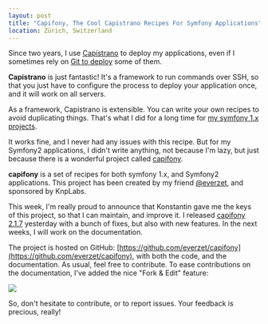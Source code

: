 ```yaml
---
layout: post
title: "Capifony, The Cool Capistrano Recipes For Symfony Applications"
location: Zürich, Switzerland
---
```


Since two years, I use [Capistrano](https://github.com/capistrano/capistrano)
to deploy my applications, even if I sometimes rely on [Git to
deploy](/2012/02/25/deploying-with-git/) some of them.

**Capistrano** is just fantastic! It's a framework to run commands over SSH, so that
you just have to configure the process to deploy your application once, and it
will work on all servers.

As a framework, Capistrano is extensible. You can write your own recipes to
avoid duplicating things. That's what I did for a long time for [my symfony 1.x
projects](http://www.willdurand.fr/deploiement-automatise-avec-capistrano-et-git-pour-symfony-et-diem/).

It works fine, and I never had any issues with this recipe. But for my Symfony2
applications, I didn't write anything, not because I'm lazy, but just because
there is a wonderful project called [capifony](http://capifony.org/).

**capifony** is a set of recipes for both symfony 1.x, and Symfony2
applications. This project has been created by my friend
[@everzet](https://twitter.com/everzet), and sponsored by KnpLabs.

This week, I'm really proud to announce that Konstantin gave me the keys of this
project, so that I can maintain, and improve it. I released [capifony
2.1.7](https://rubygems.org/gems/capifony) yesterday with a bunch of fixes, but
also with new features. In the next weeks, I will work on the documentation.

The project is hosted on GitHub:
[https://github.com/everzet/capifony](https://github.com/everzet/capifony), with
both the code, and the documentation. As usual, feel free to contribute. To ease
contributions on the documentation, I've added the nice "Fork & Edit" feature:

![](/images/fork_and_edit_capifony.png)

So, don't hesitate to contribute, or to report issues. Your feedback is
precious, really!
